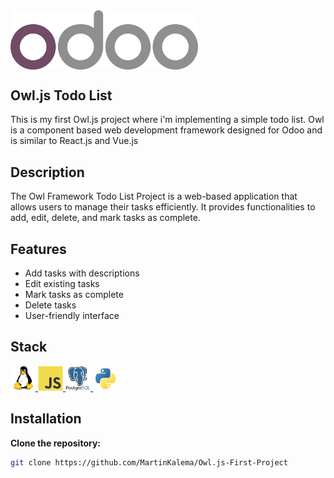 <img align="center" alt="Coding" width="300" src="./odoo_logo.svg">

## Owl.js Todo List
This is my first Owl.js project where i'm implementing a simple todo list.
Owl is a component based web development framework designed for Odoo and is similar to React.js and Vue.js

## Description

The Owl Framework Todo List Project is a web-based application that allows users to manage their tasks efficiently. It provides functionalities to add, edit, delete, and mark tasks as complete.

## Features

- Add tasks with descriptions
- Edit existing tasks
- Mark tasks as complete
- Delete tasks
- User-friendly interface

## Stack 
<a href="https://www.linux.org/" target="_blank" rel="noreferrer"> <img src="https://raw.githubusercontent.com/devicons/devicon/master/icons/linux/linux-original.svg" alt="linux" width="40" height="40"/> </a> <a href="https://developer.mozilla.org/en-US/docs/Web/JavaScript" target="_blank" rel="noreferrer"> <img src="https://raw.githubusercontent.com/devicons/devicon/master/icons/javascript/javascript-original.svg" alt="javascript" width="40" height="40"/> </a> <a href="https://www.postgresql.org" target="_blank" rel="noreferrer"> <img src="https://raw.githubusercontent.com/devicons/devicon/master/icons/postgresql/postgresql-original-wordmark.svg" alt="postgresql" width="40" height="40"/> </a> <a href="https://www.python.org" target="_blank" rel="noreferrer"> <img src="https://raw.githubusercontent.com/devicons/devicon/master/icons/python/python-original.svg" alt="python" width="40" height="40"/> </a> 


## Installation
 **Clone the repository:**

   ```bash
   git clone https://github.com/MartinKalema/Owl.js-First-Project

